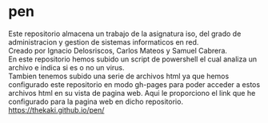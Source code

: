 # pen
Este repositorio almacena un trabajo de la asignatura iso, del grado de administracion y gestion de sistemas informaticos en red. <br>
Creado por Ignacio Delosriscos, Carlos Mateos y Samuel Cabrera. <br>
En este repositorio hemos subido un script de powershell el cual analiza un archivo e indica si es o no un virus. <br>
Tambien tenemos subido una serie de archivos html ya que hemos configurado este repositorio en modo gh-pages para poder acceder a estos archivos html en su vista de pagina web. Aqui le proporciono el link que he configurado para la pagina web en dicho repositorio.<br>
https://thekaki.github.io/pen/
